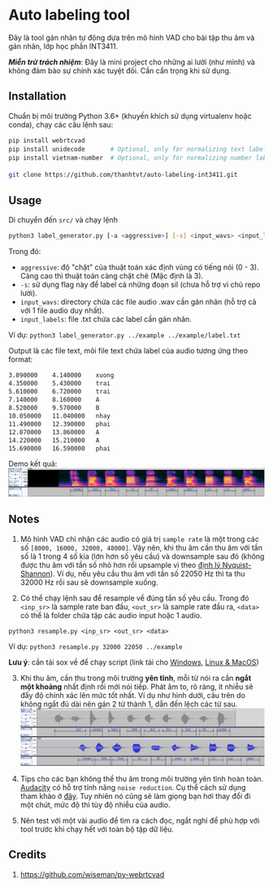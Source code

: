 # Auto labeling tool  
Đây là tool gán nhãn tự động dựa trên mô hình VAD cho bài tập thu âm và gán nhãn, lớp học phần INT3411.  

***Miễn trừ trách nhiệm***: Đây là mini project cho những ai lười (như mình) và không đảm bảo sự chính xác tuyệt đối. Cần cẩn trọng khi sử dụng.  

## Installation  
Chuẩn bị môi trường Python 3.6+ (khuyến khích sử dụng virtualenv hoặc conda), chạy các câu lệnh sau:
```bash
pip install webrtcvad
pip install unidecode       # Optional, only for normalizing text label
pip install vietnam-number  # Optional, only for normalizing number label

git clone https://github.com/thanhtvt/auto-labeling-int3411.git
```  
  
## Usage  
Di chuyển đến `src/` và chạy lệnh  
```bash
python3 label_generator.py [-a <aggressive>] [-s] <input_wavs> <input_labels>  
```
Trong đó:
- `aggressive`: độ "chặt" của thuật toán xác định vùng có tiếng nói (0 - 3). Càng cao thì thuật toán càng chặt chẽ (Mặc định là 3).  
- `-s`: sử dụng flag này để label cả những đoạn sil (chưa hỗ trợ vì chủ repo lười).  
- `input_wavs`: directory chứa các file audio .wav cần gán nhãn (hỗ trợ cả với 1 file audio duy nhất).  
- `input_labels`: file .txt chứa các label cần gán nhãn.  
  
Ví dụ: `python3 label_generator.py ../example ../example/label.txt`  
  
Output là các file text, môi file text chứa label của audio tương ứng theo format:
```
3.090000	4.140000	xuong
4.350000	5.430000	trai
5.610000	6.720000	trai
7.140000	8.160000	A
8.520000	9.570000	B
10.050000	11.040000	nhay
11.490000	12.390000	phai
12.870000	13.860000	A
14.220000	15.210000	A
15.690000	16.590000	phai
```  
  
Demo kết quả:  
![demo](statics/demo.png)

## Notes  
1. Mô hình VAD chỉ nhận các audio có giá trị `sample rate` là một trong các số `[8000, 16000, 32000, 48000]`. Vậy nên, khi thu âm cần thu âm với tần số là 1 trong 4 số kia (lớn hơn số yêu cầu) và downsample sau đó (không được thu âm với tần số nhỏ hơn rồi upsample vì theo [định lý Nyquist-Shannon](https://en.wikipedia.org/wiki/Nyquist%E2%80%93Shannon_sampling_theorem)). Ví dụ, nếu yêu cầu thu âm với tần số 22050 Hz thì ta thu 32000 Hz rồi sau sẽ downsample xuống.  

2. Có thể chạy lệnh sau để resample về đúng tần số yêu cầu. Trong đó `<inp_sr>` là sample rate ban đầu, `<out_sr>` là sample rate đầu ra, `<data>` có thể là folder chứa tập các audio input hoặc 1 audio.  
```
python3 resample.py <inp_sr> <out_sr> <data> 
```  
Ví dụ: `python3 resample.py 32000 22050 ../example`  

**Lưu ý**: cần tải sox về để chạy script (link tải cho [Windows](https://sourceforge.net/projects/sox/), [Linux & MacOS](https://arielvb.readthedocs.io/en/latest/docs/commandline/sox.html))  

  
3. Khi thu âm, cần thu trong môi trường **yên tĩnh**, mỗi từ nói ra cần **ngắt một khoảng** nhất định rồi mới nói tiếp. Phát âm to, rõ ràng, ít nhiễu sẽ đẩy độ chính xác lên mức tốt nhất. Ví dụ như hình dưới, câu trên do không ngắt đủ dài nên gán 2 từ thành 1, dẫn đến lệch các từ sau.  
![img](statics/record-tagger.png)  
  
3. Tips cho các bạn không thể thu âm trong môi trường yên tĩnh hoàn toàn. [Audacity](https://www.audacityteam.org/) có hỗ trợ tính năng `noise reduction`. Cụ thể cách sử dụng tham khảo ở [đây](https://manual.audacityteam.org/man/noise_reduction.html). Tuy nhiên nó cũng sẽ làm giọng bạn hơi thay đổi đi một chút, mức độ thì tùy độ nhiễu của audio.  
  
4. Nên test với một vài audio để tìm ra cách đọc, ngắt nghỉ để phù hợp với tool trước khi chạy hết với toàn bộ tập dữ liệu.  
  
## Credits
1. https://github.com/wiseman/py-webrtcvad